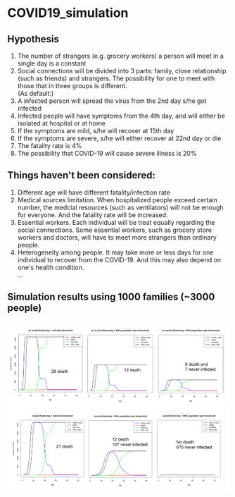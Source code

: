 # COVID19_simulation
## Hypothesis
1. The number of strangers (e.g. grocery workers) a person will meet in a single day is a constant
2. Social connections will be divided into 3 parts: family, close relationship (such as friends) and strangers. The possibility for one to meet with those that in three groups is different.\
(As default:)
3. A infected person will spread the virus from the 2nd day s/he got infected
4. Infected people will have symptoms from the 4th day, and will either be isolated at hospital or at home
5. If the symptoms are mild, s/he will recover at 15th day
6. If the symptoms are severe, s/he will either recover at 22nd day or die
7. The fatality rate is 4%
8. The possibility that COVID-19 will cause severe illness is 20%
## Things haven't been considered:
1. Different age will have different fatality/infection rate
2. Medical sources limitation. When hospitalized people exceed certain number, the medcial resources (such as ventilators) will not be enough for everyone. And the fatality rate will be increased.
3. Essential workers. Each individual will be treat equally regarding the social connections. Some essential workers, such as grocery store workers and doctors, will have to meet more strangers than ordinary people.
4. Heterogeneity among people. It may take more or less days for one individual to recover from the COVID-19. And this may also depend on one's health condition.\
...
## Simulation results using 1000 families (~3000 people)
![With social distancing](/photo/no_social_distancing.png)
![Without social distancing](/photo/social_distancing.png)

